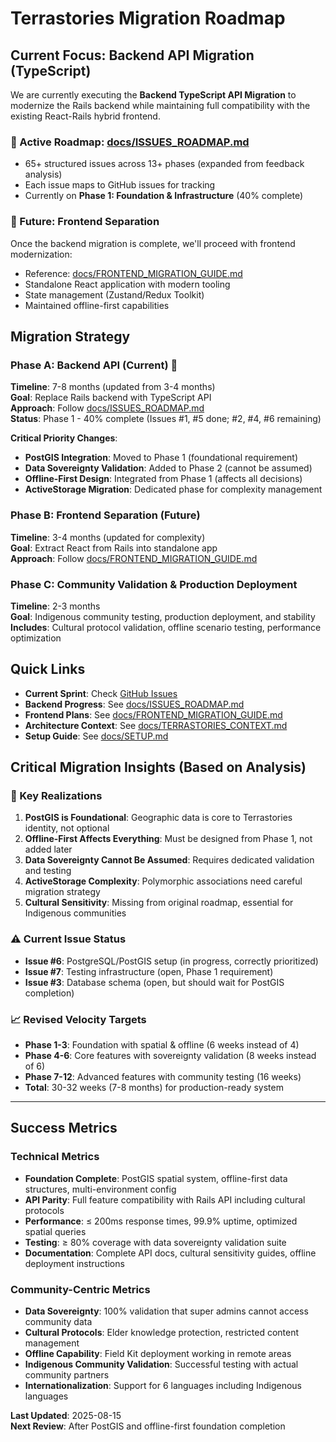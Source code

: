 # Terrastories Migration Roadmap

## Current Focus: Backend API Migration (TypeScript)

We are currently executing the **Backend TypeScript API Migration** to modernize the Rails backend while maintaining full compatibility with the existing React-Rails hybrid frontend.

### 📍 Active Roadmap: [docs/ISSUES_ROADMAP.md](./docs/ISSUES_ROADMAP.md)

- 65+ structured issues across 13+ phases (expanded from feedback analysis)
- Each issue maps to GitHub issues for tracking
- Currently on **Phase 1: Foundation & Infrastructure** (40% complete)

### 🔮 Future: Frontend Separation

Once the backend migration is complete, we'll proceed with frontend modernization:

- Reference: [docs/FRONTEND_MIGRATION_GUIDE.md](./docs/FRONTEND_MIGRATION_GUIDE.md)
- Standalone React application with modern tooling
- State management (Zustand/Redux Toolkit)
- Maintained offline-first capabilities

## Migration Strategy

### Phase A: Backend API (Current) 🚧

**Timeline**: 7-8 months (updated from 3-4 months)  
**Goal**: Replace Rails backend with TypeScript API  
**Approach**: Follow [docs/ISSUES_ROADMAP.md](./docs/ISSUES_ROADMAP.md)  
**Status**: Phase 1 - 40% complete (Issues #1, #5 done; #2, #4, #6 remaining)

**Critical Priority Changes**:

- **PostGIS Integration**: Moved to Phase 1 (foundational requirement)
- **Data Sovereignty Validation**: Added to Phase 2 (cannot be assumed)
- **Offline-First Design**: Integrated from Phase 1 (affects all decisions)
- **ActiveStorage Migration**: Dedicated phase for complexity management

### Phase B: Frontend Separation (Future)

**Timeline**: 3-4 months (updated for complexity)  
**Goal**: Extract React from Rails into standalone app  
**Approach**: Follow [docs/FRONTEND_MIGRATION_GUIDE.md](./docs/FRONTEND_MIGRATION_GUIDE.md)

### Phase C: Community Validation & Production Deployment

**Timeline**: 2-3 months  
**Goal**: Indigenous community testing, production deployment, and stability
**Includes**: Cultural protocol validation, offline scenario testing, performance optimization

## Quick Links

- **Current Sprint**: Check [GitHub Issues](https://github.com/Terrastories/terrastories-api/issues)
- **Backend Progress**: See [docs/ISSUES_ROADMAP.md](./docs/ISSUES_ROADMAP.md)
- **Frontend Plans**: See [docs/FRONTEND_MIGRATION_GUIDE.md](./docs/FRONTEND_MIGRATION_GUIDE.md)
- **Architecture Context**: See [docs/TERRASTORIES_CONTEXT.md](./docs/TERRASTORIES_CONTEXT.md)
- **Setup Guide**: See [docs/SETUP.md](./docs/SETUP.md)

## Critical Migration Insights (Based on Analysis)

### 🚨 Key Realizations

1. **PostGIS is Foundational**: Geographic data is core to Terrastories identity, not optional
2. **Offline-First Affects Everything**: Must be designed from Phase 1, not added later
3. **Data Sovereignty Cannot Be Assumed**: Requires dedicated validation and testing
4. **ActiveStorage Complexity**: Polymorphic associations need careful migration strategy
5. **Cultural Sensitivity**: Missing from original roadmap, essential for Indigenous communities

### ⚠️ Current Issue Status

- **Issue #6**: PostgreSQL/PostGIS setup (in progress, correctly prioritized)
- **Issue #7**: Testing infrastructure (open, Phase 1 requirement)
- **Issue #3**: Database schema (open, but should wait for PostGIS completion)

### 📈 Revised Velocity Targets

- **Phase 1-3**: Foundation with spatial & offline (6 weeks instead of 4)
- **Phase 4-6**: Core features with sovereignty validation (8 weeks instead of 6)
- **Phase 7-12**: Advanced features with community testing (16 weeks)
- **Total**: 30-32 weeks (7-8 months) for production-ready system

---

## Success Metrics

### Technical Metrics

- **Foundation Complete**: PostGIS spatial system, offline-first data structures, multi-environment config
- **API Parity**: Full feature compatibility with Rails API including cultural protocols
- **Performance**: ≤ 200ms response times, 99.9% uptime, optimized spatial queries
- **Testing**: ≥ 80% coverage with data sovereignty validation suite
- **Documentation**: Complete API docs, cultural sensitivity guides, offline deployment instructions

### Community-Centric Metrics

- **Data Sovereignty**: 100% validation that super admins cannot access community data
- **Cultural Protocols**: Elder knowledge protection, restricted content management
- **Offline Capability**: Field Kit deployment working in remote areas
- **Indigenous Community Validation**: Successful testing with actual community partners
- **Internationalization**: Support for 6 languages including Indigenous languages

**Last Updated**: 2025-08-15  
**Next Review**: After PostGIS and offline-first foundation completion
